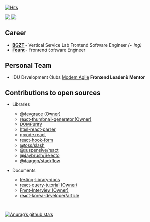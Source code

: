 [![Hits](https://hits.seeyoufarm.com/api/count/incr/badge.svg?url=https%3A%2F%2Fgithub.com%2Fssi02014&count_bg=%2379C83D&title_bg=%23555555&icon=compropago.svg&icon_color=%23E7E7E7&title=hits&edge_flat=false)](https://hits.seeyoufarm.com)
<br />

<div>
  <a href="https://www.linkedin.com/in/%EB%AF%BC%EC%9E%AC-%EC%A0%84-b07774216" target="_blank">
    <img src="https://img.shields.io/badge/LinkedIn-3776AB?style=for-the-badge&logo=linkedin&logoColor=white" />
  </a>
  <a href="https://blog.naver.com/ssi02014" target="_blank">
    <img src="https://img.shields.io/badge/Naver Blog-03C75A?style=for-the-badge&logo=naver&logoColor=white" />
  </a>
</div>

## Career
- <b>[BGZT](https://bgzt.co.kr/)</b> - Vertical Service Lab Frontend Software Engineer <i>(~ ing)</i></b>
- <b>[Fount](https://fount.co/)</b> - Frontend Software Engineer 

## Personal Team
- IDU Development Clubs [Modern Agile](https://modern-agile-official-client.vercel.app/) <b> Frontend Leader & Mentor </b>

## Contributions to open sources
- Libraries
  - [@devgrace (Owner)](https://github.com/Team-Grace/devgrace)
  - [react-thumbnail-generator (Owner)](https://github.com/ssi02014/react-thumbnail-generator) 
  - [DOMPurify](https://github.com/cure53/DOMPurify/pulls?q=is%3Apr+is%3Amerged+author%3Assi02014+)
  - [html-react-parser](https://github.com/remarkablemark/html-react-parser/pulls?q=is%3Apr+is%3Amerged+author%3Assi02014+)
  - [qrcode.react](https://github.com/zpao/qrcode.react/pulls?q=is%3Apr+is%3Amerged+author%3Assi02014+)
  - [react-hook-form](https://github.com/react-hook-form/react-hook-form/pulls?q=is%3Apr+is%3Amerged+author%3Assi02014+)
  - [@toss/slash](https://github.com/toss/slash/pulls?q=is%3Apr+is%3Amerged+author%3Assi02014+)
  - [@suspensive/react](https://github.com/suspensive/react/issues?q=ssi02014)
  - [@daybrush/Selecto](https://github.com/daybrush/selecto/pulls?q=is%3Apr+is%3Amerged+author%3Assi02014+)
  - [@daaggn/stackflow](https://github.com/daangn/stackflow/pulls?q=is%3Apr+is%3Amerged+author%3Assi02014+)

- Documents
  - [testing-library-docs](https://github.com/testing-library/testing-library-docs/pulls?q=is%3Apr+is%3Amerged+author%3Assi02014+)
  - [react-query-tutorial (Owner)](https://github.com/ssi02014/react-query-tutorial)
  - [Front-Interview (Owner)](https://github.com/ssi02014/Front-Interview)
  - [react-korea-developer/article](https://github.com/react-korea-developer/article/pulls?q=is%3Apr+is%3Amerged+author%3Assi02014+)

<br />

[![Anurag's github stats](https://github-readme-stats.vercel.app/api?username=ssi02014)](https://github.com/anuraghazra/github-readme-stats)

